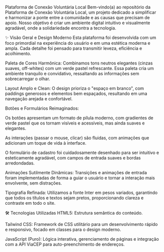 Plataforma de Conexão Voluntária Local
Bem-vindo(a) ao repositório da Plataforma de Conexão Voluntária Local, um projeto dedicado a simplificar e harmonizar a ponte entre a comunidade e as causas que precisam de apoio. Nosso objetivo é criar um ambiente digital intuitivo e visualmente agradável, onde a solidariedade encontra a tecnologia.

✨ Visão Geral e Design Moderno
Esta plataforma foi desenvolvida com um foco primordial na experiência do usuário e em uma estética moderna e ampla. Cada detalhe foi pensado para transmitir leveza, eficiência e acolhimento.

Paleta de Cores Harmônica: Combinamos tons neutros elegantes (cinzas suaves, off-whites) com um verde pastel refrescante. Essa paleta cria um ambiente tranquilo e convidativo, ressaltando as informações sem sobrecarregar o olhar.

Layout Amplo e Clean: O design prioriza o "espaço em branco", com paddings generosos e elementos bem espaçados, resultando em uma navegação arejada e confortável.

Botões e Formulários Reimaginados:

Os botões apresentam um formato de pílula moderno, com gradientes de verde pastel que os tornam visíveis e acessíveis, mas ainda suaves e elegantes.

As interações (passar o mouse, clicar) são fluidas, com animações que adicionam um toque de vida à interface.

O formulário de cadastro foi cuidadosamente desenhado para ser intuitivo e esteticamente agradável, com campos de entrada suaves e bordas arredondadas.

Animações Sutilmente Dinâmicas: Transições e animações de entrada foram implementadas de forma a guiar o usuário e tornar a interação mais envolvente, sem distrações.

Tipografia Refinada: Utilizamos a fonte Inter em pesos variados, garantindo que todos os títulos e textos sejam pretos, proporcionando clareza e contraste em todo o site.

🛠️ Tecnologias Utilizadas
HTML5: Estrutura semântica do conteúdo.

Tailwind CSS: Framework de CSS utilitário para um desenvolvimento rápido e responsivo, focado em classes para o design moderno.

JavaScript (Puro): Lógica interativa, gerenciamento de páginas e integração com a API ViaCEP para auto-preenchimento de endereços.
